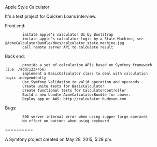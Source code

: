 Apple Style Calculator

It's a test project for Quicken Loans interview.

Front end:  

            imitate apple's calculator UI by Bootstrap
            imitate apple's calculator logic by a State Machine, see @AcmeCalculatorBundle/docs/calculator_state_machine.jpg
            call remote server API to calculate result

Back end:   

            provide a set of calculation APIs based on Symfony framework (i.e  /add/123/456)
            implement a BasicCalculator class to deal with calculation logic independently
            Use Symfony Validation to valid operation and operands
            Create unite tests for BasicCalculator
            Create functional tests for CalculatorController
            Build a new bundle AcmeCalculatorBundle for above. 
            Deploy app on AWS: http://calculator.hudeven.com

Bugs:       

            500 server internal error when using supper large operands
            No effect on buttons when using keyboard
            

==========

A Symfony project created on May 28, 2015, 5:28 pm.

